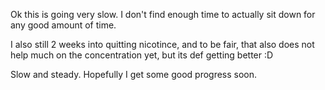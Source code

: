 Ok this is going very slow. I don't find enough time to actually sit down for
any good amount of time.

I also still 2 weeks into quitting nicotince, and to be fair, that also does not help much
on the concentration yet, but its def getting better :D

Slow and steady. Hopefully I get some good progress soon.
